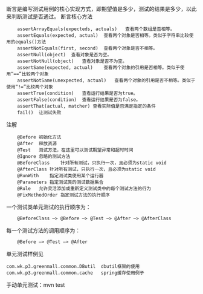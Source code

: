 断言是编写测试用例的核心实现方式，即期望值是多少，测试的结果是多少，以此来判断测试是否通过。
断言核心方法

        assertArrayEquals(expecteds, actuals)	查看两个数组是否相等。
        assertEquals(expected, actual)	查看两个对象是否相等。类似于字符串比较使用的equals()方法
        assertNotEquals(first, second)	查看两个对象是否不相等。
        assertNull(object)	查看对象是否为空。
        assertNotNull(object)	查看对象是否不为空。
        assertSame(expected, actual)	查看两个对象的引用是否相等。类似于使用“==”比较两个对象
        assertNotSame(unexpected, actual)	查看两个对象的引用是否不相等。类似于使用“!=”比较两个对象
        assertTrue(condition)	查看运行结果是否为true。
        assertFalse(condition)	查看运行结果是否为false。
        assertThat(actual, matcher)	查看实际值是否满足指定的条件
        fail()	让测试失败

注解

        @Before	初始化方法
        @After	释放资源
        @Test	测试方法，在这里可以测试期望异常和超时时间
        @Ignore	忽略的测试方法
        @BeforeClass	针对所有测试，只执行一次，且必须为static void
        @AfterClass	针对所有测试，只执行一次，且必须为static void
        @RunWith	指定测试类使用某个运行器
        @Parameters	指定测试类的测试数据集合
        @Rule	允许灵活添加或重新定义测试类中的每个测试方法的行为
        @FixMethodOrder	指定测试方法的执行顺序
        
一个测试类单元测试的执行顺序为：

        @BeforeClass –> @Before –> @Test –> @After –> @AfterClass
        
每一个测试方法的调用顺序为：

        @Before –> @Test –> @After




单元测试样例见

    com.wk.p3.greenmall.common.DButil  dbutil框架的使用
    com.wk.p3.greenmall.common.cache   spring缓存使用例子

手动单元测试：mvn test



